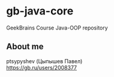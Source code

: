 # gb-java-core
GeekBrains Course Java-OOP repository
## About me
ptsypyshev (Цыпышев Павел)  
https://gb.ru/users/2008377